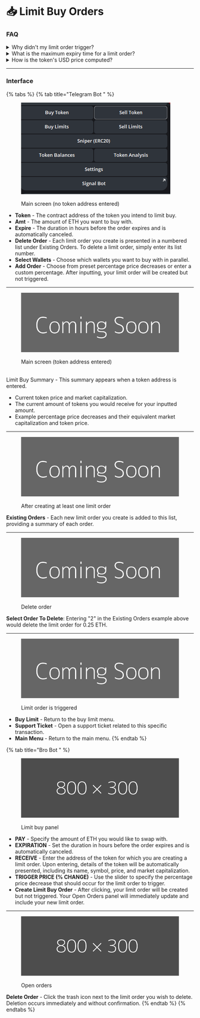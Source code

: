 # 📥 Limit Buy Orders

### FAQ

<details>

<summary>Why didn't my limit order trigger?</summary>

A limit order might not have triggered due to various reasons:

* The limit order factors in the price impact of your potential swap. Even if the market price moved near the trigger, your order could move the price out of the trigger range.
* Swaps for that token may have been executed before yours in the block, influencing the token price and resulting in your order failing.

</details>

<details>

<summary>What is the maximum expiry time for a limit order?</summary>

There is no limit on the expiry time you can use.

</details>

<details>

<summary>How is the token's USD price computed?</summary>

Every block, limit orders undergo trigger checks by computing the USD price of the token:

* The reserves of the token trading pair and your token input amount are utilized to determine the equivalent ETH amount for your tokens.
* The USD price of ETH is calculated based on the USDC-WETH Uniswap pool.
* These two results are then used to compute the equivalent USD price of your tokens.

</details>

***

### Interface

{% tabs %}
{% tab title="Telegram Bot " %}
<figure><img src="../.gitbook/assets/image (14).png" alt=""><figcaption><p>Main screen (no token address entered)</p></figcaption></figure>

* **Token** - The contract address of the token you intend to limit buy.&#x20;
* **Amt** - The amount of ETH you want to buy with.&#x20;
* **Expire** - The duration in hours before the order expires and is automatically canceled.&#x20;
* **Delete Order** - Each limit order you create is presented in a numbered list under Existing Orders. To delete a limit order, simply enter its list number.&#x20;
* **Select Wallets** - Choose which wallets you want to buy with in parallel.&#x20;
* **Add Order** - Choose from preset percentage price decreases or enter a custom percentage. After inputting, your limit order will be created but not triggered.

***

<figure><img src="../.gitbook/assets/fff&#x26;text=Coming+Soon.png" alt=""><figcaption><p>Main screen (token address entered)</p></figcaption></figure>

\
Limit Buy Summary - This summary appears when a token address is entered.

* Current token price and market capitalization.
* The current amount of tokens you would receive for your inputted amount.
* Example percentage price decreases and their equivalent market capitalization and token price.

***

<figure><img src="../.gitbook/assets/fff&#x26;text=Coming+Soon.png" alt=""><figcaption><p>After creating at least one limit order</p></figcaption></figure>

**Existing Orders** - Each new limit order you create is added to this list, providing a summary of each order.

***

<figure><img src="../.gitbook/assets/fff&#x26;text=Coming+Soon.png" alt=""><figcaption><p>Delete order</p></figcaption></figure>

**Select Order To Delete**: Entering "2" in the Existing Orders example above would delete the limit order for 0.25 ETH.

***

<figure><img src="../.gitbook/assets/fff&#x26;text=Coming+Soon.png" alt=""><figcaption><p>Limit order is triggered</p></figcaption></figure>

* **Buy Limit** - Return to the buy limit menu.&#x20;
* **Support Ticket** - Open a support ticket related to this specific transaction.&#x20;
* **Main Menu** - Return to the main menu.
{% endtab %}

{% tab title="Bro Bot " %}
<figure><img src="../.gitbook/assets/fff.png" alt=""><figcaption><p>Limit buy panel</p></figcaption></figure>

* **PAY** - Specify the amount of ETH you would like to swap with.&#x20;
* **EXPIRATION** - Set the duration in hours before the order expires and is automatically canceled.&#x20;
* **RECEIVE** - Enter the address of the token for which you are creating a limit order. Upon entering, details of the token will be automatically presented, including its name, symbol, price, and market capitalization.&#x20;
* **TRIGGER PRICE (% CHANGE)** - Use the slider to specify the percentage price decrease that should occur for the limit order to trigger.&#x20;
* **Create Limit Buy Order** - After clicking, your limit order will be created but not triggered. Your Open Orders panel will immediately update and include your new limit order.

***

<figure><img src="../.gitbook/assets/fff.png" alt=""><figcaption><p>Open orders</p></figcaption></figure>

**Delete Order** - Click the trash icon next to the limit order you wish to delete. Deletion occurs immediately and without confirmation.
{% endtab %}
{% endtabs %}


